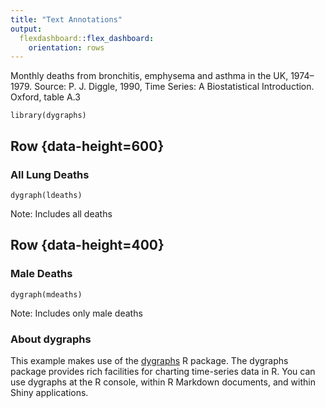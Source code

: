 ```yaml
---
title: "Text Annotations"
output:
  flexdashboard::flex_dashboard:
    orientation: rows
---
```


Monthly deaths from bronchitis, emphysema and asthma in the UK, 1974–1979. 
Source: P. J. Diggle, 1990, Time Series: A Biostatistical Introduction. Oxford, table A.3

```{r setup, include=FALSE}
library(dygraphs)
```

Row {data-height=600}
-------------------------------------

### All Lung Deaths

```{r}
dygraph(ldeaths)
```

Note: Includes all deaths    

Row {data-height=400}
-------------------------------------

### Male Deaths

```{r}
dygraph(mdeaths)
```

Note: Includes only male deaths

### About dygraphs

This example makes use of the [dygraphs](http://rstudio.github.io/dygraphs) R package.
The dygraphs package provides rich facilities for charting time-series data in R. You
can use dygraphs at the R console, within R Markdown documents, and within Shiny
applications.
